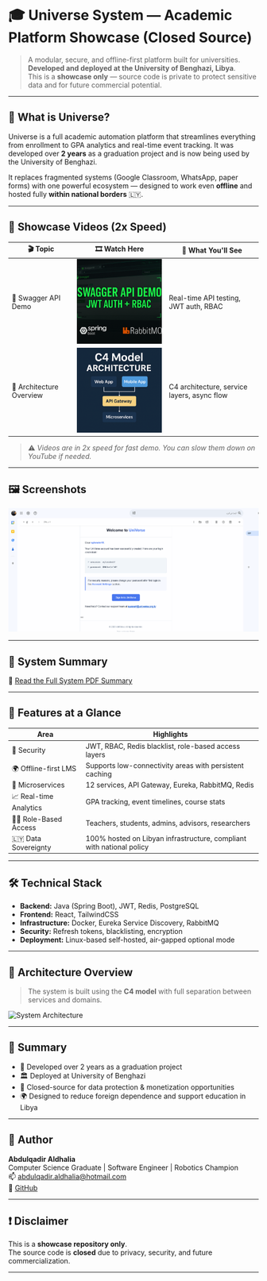 # 🎓 Universe System — Academic Platform Showcase (Closed Source)

> A modular, secure, and offline-first platform built for universities.  
> **Developed and deployed at the University of Benghazi, Libya**.  
> This is a **showcase only** — source code is private to protect sensitive data and for future commercial potential.

---

## 🧠 What is Universe?

Universe is a full academic automation platform that streamlines everything from enrollment to GPA analytics and real-time event tracking. It was developed over **2 years** as a graduation project and is now being used by the University of Benghazi.

It replaces fragmented systems (Google Classroom, WhatsApp, paper forms) with one powerful ecosystem — designed to work even **offline** and hosted fully **within national borders** 🇱🇾.

---

## 🎥 Showcase Videos (2x Speed)

| 🎬 Topic               | 🎞️ Watch Here | 📌 What You'll See                                |
|------------------------|----------------|---------------------------------------------------|
| 🧪 Swagger API Demo    | <a href="https://youtu.be/IWxUstwvTEk" target="_blank"><img src="media/swagger-thumbnail.png" width="320"/></a> | Real-time API testing, JWT auth, RBAC             |
| 🧠 Architecture Overview | <a href="https://youtu.be/vVDmVi2smUM?si=34-at-fu9_g35baf" target="_blank"><img src="media/architecture-thumbnail.png" width="320"/></a> | C4 architecture, service layers, async flow        |



> ⚠️ *Videos are in 2x speed for fast demo. You can slow them down on YouTube if needed.*

---

## 🖼️ Screenshots

![UI Screenshots (GIF)](media/platform-ui-prototype.gif)

---

## 📖 System Summary

📄 [Read the Full System PDF Summary](docs/universe-system-summary.pdf)

---

## 🚀 Features at a Glance

| Area                     | Highlights                                                                 |
|--------------------------|---------------------------------------------------------------------------|
| 🔐 Security              | JWT, RBAC, Redis blacklist, role-based access layers                      |
| 🌍 Offline-first LMS     | Supports low-connectivity areas with persistent caching                   |
| 🧩 Microservices         | 12 services, API Gateway, Eureka, RabbitMQ, Redis                          |
| 📈 Real-time Analytics   | GPA tracking, event timelines, course stats                               |
| 👩‍🏫 Role-Based Access   | Teachers, students, admins, advisors, researchers                          |
| 🇱🇾 Data Sovereignty     | 100% hosted on Libyan infrastructure, compliant with national policy       |

---

## 🛠️ Technical Stack

- **Backend:** Java (Spring Boot), JWT, Redis, PostgreSQL  
- **Frontend:** React, TailwindCSS  
- **Infrastructure:** Docker, Eureka Service Discovery, RabbitMQ  
- **Security:** Refresh tokens, blacklisting, encryption  
- **Deployment:** Linux-based self-hosted, air-gapped optional mode

---

## 🧭 Architecture Overview

> The system is built using the **C4 model** with full separation between services and domains.

![System Architecture](docs/universe-architecture.png)

---

## 📄 Summary

- 🧠 Developed over 2 years as a graduation project  
- 🏛️ Deployed at University of Benghazi  
- 🔐 Closed-source for data protection & monetization opportunities  
- 🌍 Designed to reduce foreign dependence and support education in Libya  

---

## 👤 Author

**Abdulqadir Aldhalia**  
Computer Science Graduate | Software Engineer | Robotics Champion  
📫 [abdulqadir.aldhalia@hotmail.com](mailto:abdulqadir.aldhalia@hotmail.com)  
🔗 [GitHub](https://github.com/Abdulqadir-Aldhalia)

---

## ❗ Disclaimer

This is a **showcase repository only**.  
The source code is **closed** due to privacy, security, and future commercialization.

---
